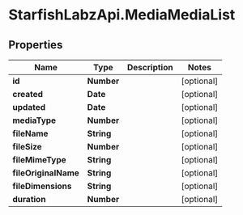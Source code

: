 # StarfishLabzApi.MediaMediaList

## Properties
Name | Type | Description | Notes
------------ | ------------- | ------------- | -------------
**id** | **Number** |  | [optional] 
**created** | **Date** |  | [optional] 
**updated** | **Date** |  | [optional] 
**mediaType** | **Number** |  | [optional] 
**fileName** | **String** |  | [optional] 
**fileSize** | **Number** |  | [optional] 
**fileMimeType** | **String** |  | [optional] 
**fileOriginalName** | **String** |  | [optional] 
**fileDimensions** | **String** |  | [optional] 
**duration** | **Number** |  | [optional] 
